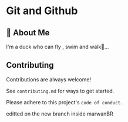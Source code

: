 
# Git and Github




## 🚀 About Me
I'm a duck who can fly , swim and walk🦆...


## Contributing

Contributions are always welcome!

See `contributing.md` for ways to get started.

Please adhere to this project's `code of conduct`.

editted on the new branch inside marwanBR
